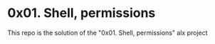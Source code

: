 # 0x01. Shell, permissions

This repo is the solution of the "0x01. Shell, permissions" alx project
